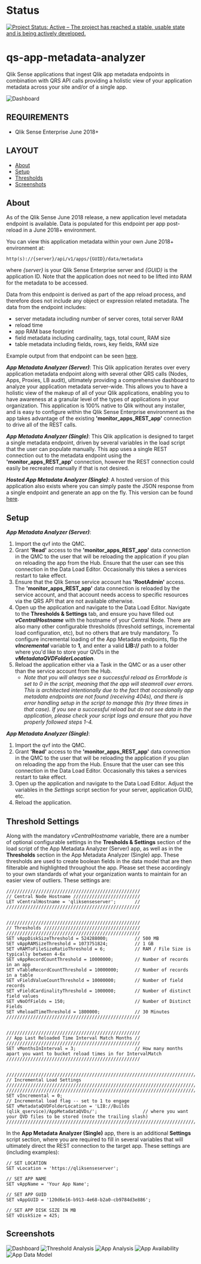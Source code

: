 # Status
[![Project Status: Active – The project has reached a stable, usable state and is being actively developed.](https://www.repostatus.org/badges/latest/active.svg)](https://www.repostatus.org/#active)

# qs-app-metadata-analyzer
Qlik Sense applications that ingest Qlik app metadata endpoints in combination with QRS API calls providing a holistic view of your application metadata across your site and/or of a single app.

![Dashboard](https://s3.amazonaws.com/dpi-sse/dpi-qlik-sense-app-metadata-analyzer-server/AppMetaDashboard.png)

## REQUIREMENTS

- Qlik Sense Enterprise June 2018+

## LAYOUT

- [About](#about)
- [Setup](#setup)
- [Thresholds](#threshold-settings)
- [Screenshots](#screenshots)
 
## About

As of the Qlik Sense June 2018 release, a new application level metadata endpoint is available. Data is populated for this endpoint per app post-reload in a June 2018+ environment. 

You can view this application metadata within your own June 2018+ environment at:
```
http(s)://{server}/api/v1/apps/{GUID}/data/metadata
```

where *{server}* is your Qlik Sense Enterprise server and *{GUID}* is the application ID. Note that the application does not need to be lifted into RAM for the metadata to be accessed.

Data from this endpoint is derived as part of the app reload process, and therefore does not include any object or expression related metadata. The data from the endpoint includes:
- server metadata including number of server cores, total server RAM
- reload time
- app RAM base footprint
- field metadata including cardinality, tags, total count, RAM size
- table metadata including fields, rows, key fields, RAM size

Example output from that endpoint can be seen [here](https://s3.amazonaws.com/dpi-sse/dpi-qlik-sense-app-metadata-analyzer-server/metadata_example.json).

**_App Metadata Analyzer (Server)_**: This Qlik application iterates over every application metadata endpoint along with several other QRS calls (Nodes, Apps, Proxies, LB audit), ultimately providing a comprehensive dashboard to analyze your application metadata server-wide. This allows you to have a holistic view of the makeup of all of your Qlik applications, enabling you to have awareness at a granular level of the types of applications in your organization. This application is 100% native to Qlik without any installer, and is easy to configure within the Qlik Sense Enterprise environment as the app takes advantage of the existing **'monitor_apps_REST_app'** connection to drive all of the REST calls.

**_App Metadata Analyzer (Single)_**: This Qlik application is designed to target a single metadata endpoint, driven by several variables in the load script that the user can populate manually. This app uses a single REST connection out to the metadata endpoint using the **'monitor_apps_REST_app'** connection, however the REST connection could easily be recreated manually if that is not desired.

**_Hosted App Metadata Analyzer (Single)_**: A hosted version of this application also exists where you can simply paste the JSON response from a single endpoint and generate an app on the fly. This version can be found [here](https://diagnostictoolkit.qlikpoc.com/#applicationMetadataAnalyzer).

## Setup

**_App Metadata Analyzer (Server)_**:
1. Import the qvf into the QMC.
2. Grant **'Read'** access to the **'monitor_apps_REST_app'** data connection in the QMC to the user that will be reloading the application if you plan on reloading the app from the Hub. Ensure that the user can see this connection in the Data Load Editor. Occasionally this takes a services restart to take effect.
3. Ensure that the Qlik Sense service account has **'RootAdmin'** access. The **'monitor_apps_REST_app'** data connection is reloaded by the service account, and that account needs access to specific resources via the QRS API that are not available otherwise.
4. Open up the application and navigate to the Data Load Editor. Navigate to the **Thresholds & Settings** tab, and ensure you have filled out **_vCentralHostname_** with the hostname of your Central Node. There are also many other configurable thresholds (threshold settings, incremental load configuration, etc), but no others that are truly mandatory. To configure incremental loading of the App Metadata endpoints, flip the **_vIncremental_** variable to **1**, and enter a valid **LIB://** path to a folder where you'd like to store your QVDs in the **_vMetadataQVDFolderLocation_**.
5. Reload the application either via a Task in the QMC or as a user other than the service account from the Hub. 
    - _Note that you will always see a successful reload as ErrorMode is set to 0 in the script, meaning that the app will steamroll over errors. This is architected intentionally due to the fact that occasionally app metadata endpoints are not found (receiving 404s), and there is error handling setup in the script to manage this (try three times in that case). If you see a successful reload but do not see data in the application, please check your script logs and ensure that you have properly followed steps 1-4._

**_App Metadata Analyzer (Single)_**:
1. Import the qvf into the QMC.
2. Grant **'Read'** access to the **'monitor_apps_REST_app'** data connection in the QMC to the user that will be reloading the application if you plan on reloading the app from the Hub. Ensure that the user can see this connection in the Data Load Editor. Occasionally this takes a services restart to take effect.
3. Open up the application and navigate to the Data Load Editor. Adjust the variables in the *Settings* script section for your server, application GUID, etc.
4. Reload the application.

## Threshold Settings
Along with the mandatory _vCentralHostname_ variable, there are a number of optional configurable settings in the **Tresholds & Settings** section of the load script of the App Metadata Analyzer (Server) app, as well as in the **Thresholds** section in the App Metadata Analyzer (Single) app. These thresholds are used to create boolean fields in the data model that are then filterable and highlighted throughout the app. Please set these accordingly to your own standards of what your organization wants to maintain for an easier view of outliers. These settings are:
```
//////////////////////////////////////////////////
// Central Node Hostname /////////////////////////
LET vCentralHostname = 'qliksenseserver';       //
//////////////////////////////////////////////////


//////////////////////////////////////////////////
// Thresholds ////////////////////////////////////
//////////////////////////////////////////////////
SET vAppDiskSizeThreshold = 524288000; 			// 500 MB
SET vAppRAMSizeThreshold = 1073751824; 			// 1 GB
SET vRAMToFileSizeRatioThreshold = 6; 			// RAM / File Size is typically between 4-6x
SET vAppRecordCountThreshold = 10000000; 		// Number of records in an app
SET vTableRecordCountThreshold = 10000000; 		// Number of records in a table
SET vFieldValueCountThreshold = 10000000; 		// Number of field records
SET vFieldCardinalityThreshold = 1000000; 		// Number of distinct field values
SET vNoOfFields = 150; 							// Number of Distinct Fields
SET vReloadTimeThreshold = 1800000; 			// 30 Minutes
//////////////////////////////////////////////////


//////////////////////////////////////////////////
// App Last Reloaded Time Interval Match Months //
//////////////////////////////////////////////////
SET vMonthsInInterval = 3;						// How many months apart you want to bucket reload times in for IntervalMatch
//////////////////////////////////////////////////


////////////////////////////////////////////////////////////////////////////////////////////////////
// Incremental Load Settings ///////////////////////////////////////////////////////////////////////
////////////////////////////////////////////////////////////////////////////////////////////////////
SET vIncremental = 0; 																			  // Incremental load flag -- set to 1 to engage
SET vMetadataQVDFolderLocation = 'LIB://Builds (qlik_qservice)/AppMetadataQVDs/'; 				  // where you want your QVD files to be stored (note the trailing slash)
////////////////////////////////////////////////////////////////////////////////////////////////////
```

In the **App Metadata Analyzer (Single)** app, there is an additional **Settings** script section, where you are required to fill in several variables that will ultimately direct the REST connection to the target app. These settings are (including examples):
```
// SET LOCATION
SET vLocation = 'https://qliksenseserver';

// SET APP NAME
SET vAppName = 'Your App Name';

// SET APP GUID
SET vAppGUID = '120d6e16-b913-4e68-b2a0-cb9784d3e886';

// SET APP DISK SIZE IN MB
SET vDiskSize = 425;
```

## Screenshots
![Dashboard](https://s3.amazonaws.com/dpi-sse/dpi-qlik-sense-app-metadata-analyzer-server/AppMetadataAnalyzerServer_Dashboard.png)
![Threshold Analysis](https://s3.amazonaws.com/dpi-sse/dpi-qlik-sense-app-metadata-analyzer-server/AppMetadataAnalyzerServer_ThresholdAnalysis.png)
![App Analysis](https://s3.amazonaws.com/dpi-sse/dpi-qlik-sense-app-metadata-analyzer-server/AppMetadataAnalyzerServer_AppAnalysis.png)
![App Availability](https://s3.amazonaws.com/dpi-sse/dpi-qlik-sense-app-metadata-analyzer-server/AppMetadataAnalyzerServer_AppAvailability.png)
![App Data Model](https://s3.amazonaws.com/dpi-sse/dpi-qlik-sense-app-metadata-analyzer-server/ApplicationMetadataAnalyzerDataModel.png)
